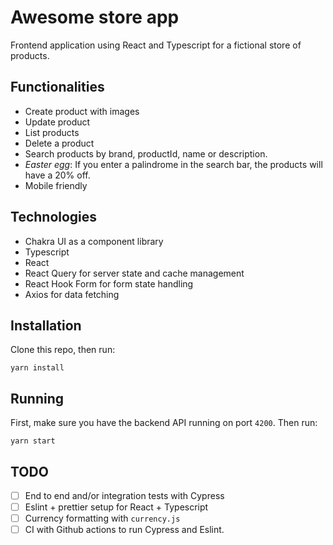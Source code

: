 # Awesome store app

Frontend application using React and Typescript for a fictional store of products.

## Functionalities

- Create product with images
- Update product
- List products
- Delete a product
- Search products by brand, productId, name or description.
- _Easter egg_: If you enter a palindrome in the search bar, the products will have a 20% off.
- Mobile friendly

## Technologies

- Chakra UI as a component library
- Typescript
- React
- React Query for server state and cache management
- React Hook Form for form state handling
- Axios for data fetching

## Installation

Clone this repo, then run:

```
yarn install
```

## Running

First, make sure you have the backend API running on port `4200`. Then run:

```
yarn start
```

## TODO

- [ ] End to end and/or integration tests with Cypress
- [ ] Eslint + prettier setup for React + Typescript
- [ ] Currency formatting with `currency.js`
- [ ] CI with Github actions to run Cypress and Eslint.
